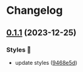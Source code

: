 # Changelog

## [0.1.1](https://github.com/hbstack/syntax-highlighting/compare/styles/catppuccin-frappe/v0.1.0...styles/catppuccin-frappe/v0.1.1) (2023-12-25)


### Styles 🎨

* update styles ([9468e5d](https://github.com/hbstack/syntax-highlighting/commit/9468e5d054f6c1775a1966bcf308506cebd2f804))
